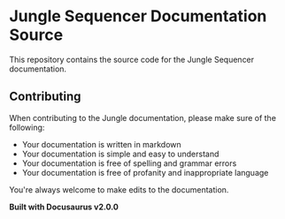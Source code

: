 # Jungle Sequencer Documentation Source

This repository contains the source code for the Jungle Sequencer documentation.

## Contributing

When contributing to the Jungle documentation, please make sure of the following:
- Your documentation is written in markdown
- Your documentation is simple and easy to understand
- Your documentation is free of spelling and grammar errors
- Your documentation is free of profanity and inappropriate language

You're always welcome to make edits to the documentation.

**Built with Docusaurus v2.0.0**
